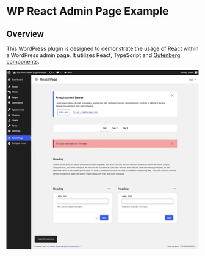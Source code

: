 # WP React Admin Page Example

## Overview

This WordPress plugin is designed to demonstrate the usage of React within a WordPress admin page. It utilizes React, TypeScript and [Gutenberg components](https://wordpress.github.io/gutenberg/).

![1](screenshot.jpg)
